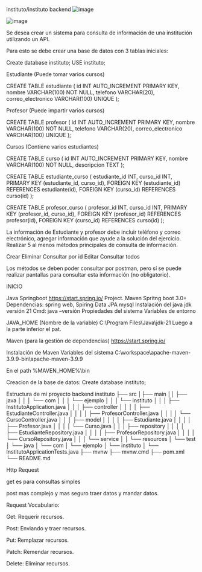 instituto/instituto backend
![image](https://github.com/user-attachments/assets/fb7e2aed-974d-4746-84ec-efce71cb52a4)

![image](https://github.com/user-attachments/assets/64d283c8-4bc5-4296-a3fe-b931f1fe0525)

Se desea crear un sistema para consulta de información de una institución utilizando un API.

Para esto se debe crear una base de datos con 3 tablas iniciales:

Create database instituto; USE instituto;

Estudiante (Puede tomar varios cursos) 

CREATE TABLE estudiante ( id INT AUTO_INCREMENT PRIMARY KEY, nombre VARCHAR(100) NOT NULL, telefono VARCHAR(20), correo_electronico VARCHAR(100) UNIQUE );

Profesor (Puede impartir varios cursos) 

CREATE TABLE profesor ( id INT AUTO_INCREMENT PRIMARY KEY, nombre VARCHAR(100) NOT NULL, telefono VARCHAR(20), correo_electronico VARCHAR(100) UNIQUE );

Cursos (Contiene varios estudiantes) 

CREATE TABLE curso ( id INT AUTO_INCREMENT PRIMARY KEY, nombre VARCHAR(100) NOT NULL, descripcion TEXT );

CREATE TABLE estudiante_curso ( estudiante_id INT, curso_id INT, PRIMARY KEY (estudiante_id, curso_id), FOREIGN KEY (estudiante_id) REFERENCES estudiante(id), FOREIGN KEY (curso_id) REFERENCES curso(id) );

CREATE TABLE profesor_curso ( profesor_id INT, curso_id INT, PRIMARY KEY (profesor_id, curso_id), FOREIGN KEY (profesor_id) REFERENCES profesor(id), FOREIGN KEY (curso_id) REFERENCES curso(id) );

La información de Estudiante y profesor debe incluir teléfono y correo electrónico, agregar información que ayude a la solución del ejercicio. Realizar 5 al menos métodos principales de consulta de información.

Crear Eliminar Consultar por id Editar Consultar todos

Los métodos se deben poder consultar por postman, pero sí se puede realizar pantallas para consultar esta información (no obligatorio). 

INICIO 

Java Springboot https://start.spring.io/ Project. Maven Spritng boot 3.0+ Dependencias: spring web, Spiring Data JPA mysql 
Instalación del java jdk versión 21 
Cmd: java –versión 
Propiedades del sistema Variables de entorno 

JAVA_HOME 
(Nombre de la variable) C:\Program Files\Java\jdk-21 Luego a la parte inferior el pat. 

Maven (para la gestión de dependencias) https://start.spring.io/ 

Instalación de Maven Variables del sistema C:\workspace\apache-maven-3.9.9-bin\apache-maven-3.9.9 

En el path %MAVEN_HOME%\bin 

Creacion de la base de datos: Create database instituto; 

Estructura de mi proyecto backend
instituto 
├── src │├── main ││ ├── java │
│ │ └── com │ 
│ │ └── ejemplo │ │ │ └── instituto │ │ │ ├── InstitutoApplication.java │ │ │ ├── controller │ │ │ │ ├── EstudianteController.java │ │ │ │ ├── ProfesorController.java │ │ │ │ └── CursoController.java │ │ │ ├── model │ │ │ │ ├── Estudiante.java │ │ │ │ ├── Profesor.java │ │ │ │ └── Curso.java │ │ │ ├── repository │ │ │ │ ├── EstudianteRepository.java │ │ │ │ ├── ProfesorRepository.java │ │ │ │ └── CursoRepository.java │ │ │ └── service │ │ └── resources │ └── test │ └── java │ └── com │ └── ejemplo │ └── instituto │ └── InstitutoApplicationTests.java ├── mvnw ├── mvnw.cmd ├── pom.xml └── README.md 

Http Request

get es para consultas simples

post mas complejo y mas seguro traer datos y mandar datos.

Request Vocabulario:

Get: Requerir recursos.

Post: Enviando y traer recursos.

Put: Remplazar recursos.

Patch: Remendar recursos.

Delete: Eliminar recursos.
